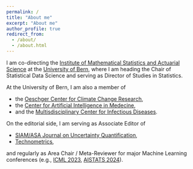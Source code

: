 ```yaml
---
permalink: /
title: "About me"
excerpt: "About me"
author_profile: true
redirect_from: 
  - /about/
  - /about.html
---
```


I am co-directing the [Institute of Mathematical Statistics and Actuarial Science](http://www.imsv.unibe.ch/index_eng.html) at the [University of Bern](http://www.unibe.ch), where I am heading the Chair of Statistical Data Science and serving as Director of Studies in Statistics.   
            <!--My office (-106) is located in the "Alpenegg building", Alpeneggstrasse 22, 3012 Bern. </p> -->

At the University of Bern, I am also a member of  
* the [Oeschger Center for Climate Change Research](http://www.oeschger.unibe.ch/),
* the [Center for Artificial Intelligence in Medecine](https://www.caim.unibe.ch/),
* and the [Multisdisciplinary Center for Infectious Diseases](https://www.mcid.unibe.ch/).

On the editorial side, I am serving as Associate Editor of
* [SIAM/ASA Journal on Uncertainty Quantification](https://www.siam.org/Publications/Journals/SIAM-ASA-Journal-on-Uncertainty-Quantification-JUQ),
* [Technometrics](https://www.tandfonline.com/journals/utch20"),
  
and regularly as Area Chair / Meta-Reviewer for major Machine Learning conferences (e.g., [ICML 2023](https://icml.cc/Conferences/2023), [AISTATS 2024](http://aistats.org/aistats2024/)).

    
 
